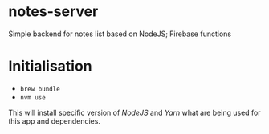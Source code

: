 # notes-server
Simple backend for notes list based on NodeJS; Firebase functions

# Initialisation
- `brew bundle`
- `nvm use`

This will install specific version of _NodeJS_ and _Yarn_ what are being used for this app and dependencies.